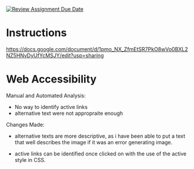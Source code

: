 [![Review Assignment Due Date](https://classroom.github.com/assets/deadline-readme-button-22041afd0340ce965d47ae6ef1cefeee28c7c493a6346c4f15d667ab976d596c.svg)](https://classroom.github.com/a/sntKDyQ2)
# Instructions

https://docs.google.com/document/d/1pmo_NX_ZfmEtSR7PkO8wVo0BXL2NZ5HNvDyUfYcMSJY/edit?usp=sharing

# Web Accessibility

Manual and Automated Analysis:<br>
- No way to identify active links
- alternative text were not appropraite enough<br>

Changes Made:
 - alternative texts are more descriptive, as i have been able to put a text that well describes the image if it was an error generating image.<br>

 - active links can be identified once clicked on with the use of the active style in CSS.



